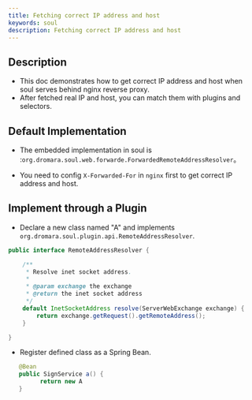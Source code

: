 ```yaml
---
title: Fetching correct IP address and host
keywords: soul
description: Fetching correct IP address and host
---
```


## Description

* This doc demonstrates how to get correct IP address and host when soul serves behind nginx reverse proxy.
* After fetched real IP and host, you can match them with plugins and selectors.

## Default Implementation

*  The embedded implementation in soul is :`org.dromara.soul.web.forwarde.ForwardedRemoteAddressResolver`。

*  You need to config `X-Forwarded-For` in `nginx` first to get correct IP address and host.


## Implement through a Plugin

* Declare a new class named "A" and implements `org.dromara.soul.plugin.api.RemoteAddressResolver`.

```java
public interface RemoteAddressResolver {

    /**
     * Resolve inet socket address.
     *
     * @param exchange the exchange
     * @return the inet socket address
     */
    default InetSocketAddress resolve(ServerWebExchange exchange) {
        return exchange.getRequest().getRemoteAddress();
    }

}
```

* Register defined class as a Spring Bean.

```java
   @Bean
   public SignService a() {
         return new A
   }
```





